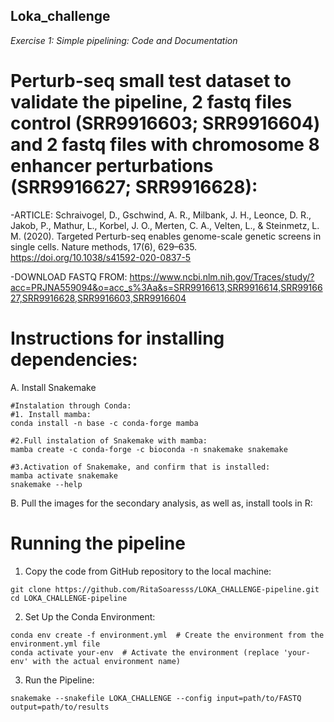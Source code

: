 ## Loka_challenge

*Exercise 1: Simple pipelining: Code and Documentation*

# Perturb-seq small test dataset to validate the pipeline, 2 fastq files control (SRR9916603; SRR9916604) and 2 fastq files with chromosome 8 enhancer perturbations (SRR9916627; SRR9916628):
-ARTICLE:
Schraivogel, D., Gschwind, A. R., Milbank, J. H., Leonce, D. R., Jakob, P., Mathur, L., Korbel, J. O., Merten, C. A., Velten, L., & Steinmetz, L. M. (2020). Targeted Perturb-seq enables genome-scale genetic screens in single cells. Nature methods, 17(6), 629–635. https://doi.org/10.1038/s41592-020-0837-5 

-DOWNLOAD FASTQ FROM: https://www.ncbi.nlm.nih.gov/Traces/study/?acc=PRJNA559094&o=acc_s%3Aa&s=SRR9916613,SRR9916614,SRR9916627,SRR9916628,SRR9916603,SRR9916604 

# Instructions for installing dependencies:

A. Install Snakemake
```
#Instalation through Conda:
#1. Install mamba:
conda install -n base -c conda-forge mamba

#2.Full instalation of Snakemake with mamba:
mamba create -c conda-forge -c bioconda -n snakemake snakemake

#3.Activation of Snakemake, and confirm that is installed:
mamba activate snakemake
snakemake --help
```

B. Pull the images for the secondary analysis, as well as, install tools in R:

# Running the pipeline

1. Copy the code from GitHub repository to the local machine:
```
git clone https://github.com/RitaSoaresss/LOKA_CHALLENGE-pipeline.git
cd LOKA_CHALLENGE-pipeline
```
2. Set Up the Conda Environment:
```
conda env create -f environment.yml  # Create the environment from the environment.yml file
conda activate your-env  # Activate the environment (replace 'your-env' with the actual environment name)
```
3. Run the Pipeline:
```
snakemake --snakefile LOKA_CHALLENGE --config input=path/to/FASTQ output=path/to/results
```
